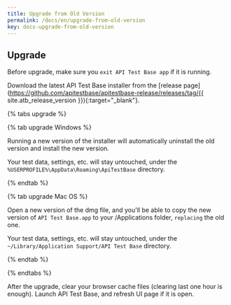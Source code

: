 ```yaml
---
title: Upgrade from Old Version
permalink: /docs/en/upgrade-from-old-version
key: docs-upgrade-from-old-version
---
```

## Upgrade

Before upgrade, make sure you `exit API Test Base app` if it is running.

Download the latest API Test Base installer from the [release page](https://github.com/apitestbase/apitestbase-release/releases/tag/{{ site.atb_release_version }}){:target="_blank"}.

{% tabs upgrade %}

{% tab upgrade Windows %}

Running a new version of the installer will automatically uninstall the old version and install the new version.

Your test data, settings, etc. will stay untouched, under the `%USERPROFILE%\AppData\Roaming\ApiTestBase` directory.

{% endtab %}

{% tab upgrade Mac OS %}

Open a new version of the dmg file, and you'll be able to copy the new version of `API Test Base.app` to your /Applications folder, `replacing` the old one.

Your test data, settings, etc. will stay untouched, under the `~/Library/Application Support/API Test Base` directory.

{% endtab %}

{% endtabs %}

After the upgrade, clear your browser cache files (clearing last one hour is enough). Launch API Test Base, and refresh UI page if it is open.